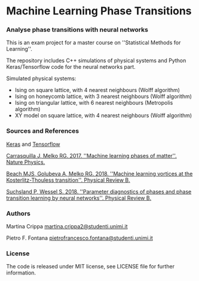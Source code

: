 # Machine Learning Phase Transitions 

### Analyse phase transitions with neural networks

This is an exam project for a master course on ''Statistical Methods for Learning''.

The repository includes C++ simulations of physical systems and Python Keras/Tensorflow code for the neural networks part.

Simulated physical systems:

 - Ising on square lattice, with 4 nearest neighbours (Wolff algorithm)
 - Ising on honeycomb lattice, with 3 nearest neighbours (Wolff algorithm)
 - Ising on triangular lattice, with 6 nearest neighbours (Metropolis algorithm)
 - XY model on square lattice, with 4 nearest neighbours (Wolff algorithm)

### Sources and References

[Keras](https://keras.io/) and [Tensorflow](https://www.tensorflow.org/)

[Carrasquilla J, Melko RG. 2017. ''Machine learning phases of matter''. Nature Physics.](https://doi.org/10.1038/nphys4035)

[Beach MJS, Golubeva A, Melko RG. 2018. ''Machine learning vortices at the Kosterlitz-Thouless transition''. Physical Review B.](https://doi.org/10.1103/PhysRevB.97.045207)

[Suchsland P, Wessel S. 2018. ''Parameter diagnostics of phases and phase transition learning by neural networks''. Physical Review B.](https://doi.org/10.1103/PhysRevB.97.174435)

### Authors

Martina Crippa   <martina.crippa2@studenti.unimi.it>

Pietro F. Fontana <pietrofrancesco.fontana@studenti.unimi.it>

### License

The code is released under MIT license, see LICENSE file for further information.
